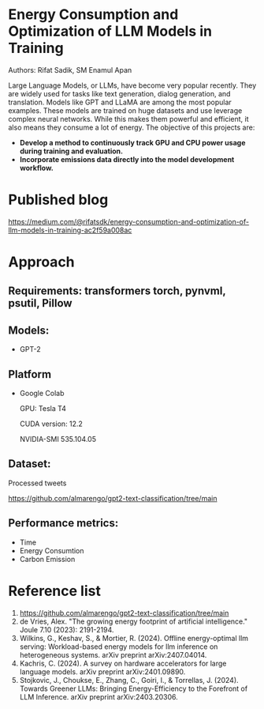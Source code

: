 # Energy Consumption and Optimization of LLM Models in Training
Authors: Rifat Sadik, SM Enamul Apan

Large Language Models, or LLMs, have become very popular recently. They are widely used for tasks like text generation, dialog generation, and translation. Models like GPT and LLaMA are among the most popular examples. These models are trained on huge datasets and use leverage complex neural networks. While this makes them powerful and efficient, it also means they consume a lot of energy. The objective of this projects are:
* **Develop a method to continuously track GPU and CPU power usage during training and evaluation.**
* **Incorporate emissions data directly into the model development workflow.**

# Published blog
https://medium.com/@rifatsdk/energy-consumption-and-optimization-of-llm-models-in-training-ac2f59a008ac

# Approach
 ## Requirements: transformers torch, pynvml, psutil, Pillow
 ## Models:
* GPT-2
   
 ## Platform 
* Google Colab
  
  GPU: Tesla T4
  
  CUDA version: 12.2
  
  NVIDIA-SMI 535.104.05

## Dataset:
Processed tweets

https://github.com/almarengo/gpt2-text-classification/tree/main


 ## Performance metrics: 
* Time
* Energy Consumtion
* Carbon Emission

# Reference list
1. https://github.com/almarengo/gpt2-text-classification/tree/main
2. de Vries, Alex. "The growing energy footprint of artificial intelligence." Joule 7.10 (2023): 2191-2194.
3. Wilkins, G., Keshav, S., & Mortier, R. (2024). Offline energy-optimal llm serving: Workload-based energy models for llm inference on heterogeneous systems. arXiv preprint arXiv:2407.04014.
4. Kachris, C. (2024). A survey on hardware accelerators for large language models. arXiv preprint arXiv:2401.09890.
5. Stojkovic, J., Choukse, E., Zhang, C., Goiri, I., & Torrellas, J. (2024). Towards Greener LLMs: Bringing Energy-Efficiency to the Forefront of LLM Inference. arXiv preprint arXiv:2403.20306.



